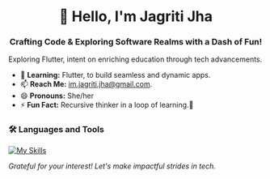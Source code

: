 <h1 align="center">👋 Hello, I'm Jagriti Jha</h1>
<h3 align="center">Crafting Code & Exploring Software Realms with a Dash of Fun!</h3>

Exploring Flutter, intent on enriching education through tech advancements.

- 🌱 **Learning:** Flutter, to build seamless and dynamic apps.  
- 📫 **Reach Me:** im.jagriti.jha@gmail.com.  
- 😄 **Pronouns:** She/her  
- ⚡ **Fun Fact:** Recursive thinker in a loop of learning.👾  

<!--
### 🤝 Connect with me:

*(Consider adding your LinkedIn, Twitter, or other social links here)*
-->
### 🛠️ Languages and Tools
[![My Skills](https://skillicons.dev/icons?i=c,cpp,figma,dart,flutter)](https://skillicons.dev)

<!--
### 🔥 Contribution Streak
![GitHub Streak](https://nirzak-streak-stats.vercel.app/?user=jagritixjha&theme=highContrast)

### 📚 Language Preferences
![Jagriti's Top Languages](https://github-readme-stats.vercel.app/api/top-langs?username=jagritixjha&show_icons=true&theme=midnight-purple&locale=en&layout=compact)
### 🔥 Contribution Streak
![Jagriti's GitHub Streak](https://github-readme-streak-stats.herokuapp.com/?user=jagritixjha&theme=vision-friendly-dark)
-->

*Grateful for your interest! Let's make impactful strides in tech.*
